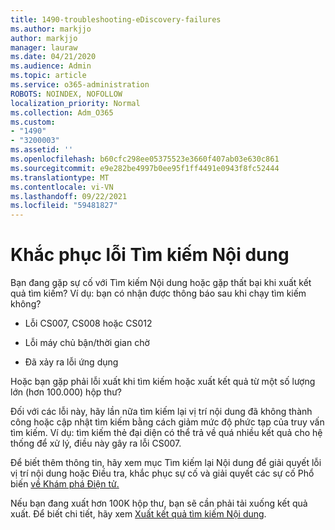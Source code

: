 ```yaml
---
title: 1490-troubleshooting-eDiscovery-failures
ms.author: markjjo
author: markjjo
manager: lauraw
ms.date: 04/21/2020
ms.audience: Admin
ms.topic: article
ms.service: o365-administration
ROBOTS: NOINDEX, NOFOLLOW
localization_priority: Normal
ms.collection: Adm_O365
ms.custom:
- "1490"
- "3200003"
ms.assetid: ''
ms.openlocfilehash: b60cfc298ee05375523e3660f407ab03e630c861
ms.sourcegitcommit: e9e282be4997b0ee95f1ff4491e0943f8fc52444
ms.translationtype: MT
ms.contentlocale: vi-VN
ms.lasthandoff: 09/22/2021
ms.locfileid: "59481827"
---
```

# <a name="troubleshoot-content-search-errors"></a>Khắc phục lỗi Tìm kiếm Nội dung

Bạn đang gặp sự cố với Tìm kiếm Nội dung hoặc gặp thất bại khi xuất kết quả tìm kiếm?
Ví dụ: bạn có nhận được thông báo sau khi chạy tìm kiếm không?

- Lỗi CS007, CS008 hoặc CS012

- Lỗi máy chủ bận/thời gian chờ

- Đã xảy ra lỗi ứng dụng

Hoặc bạn gặp phải lỗi xuất khi tìm kiếm hoặc xuất kết quả từ một số lượng lớn (hơn 100.000) hộp thư?

Đối với các lỗi này, hãy lần nữa tìm kiếm lại vị trí nội dung đã không thành công hoặc cập nhật tìm kiếm bằng cách giảm mức độ phức tạp của truy vấn tìm kiếm. Ví dụ: tìm kiếm thẻ đại diện có thể trả về quá nhiều kết quả cho hệ thống để xử lý, điều này gây ra lỗi CS007.   

Để biết thêm [](https://docs.microsoft.com/microsoft-365/compliance/retry-failed-content-search) thông tin, hãy xem mục Tìm kiếm lại Nội dung để giải quyết lỗi vị trí nội dung hoặc Điều tra, khắc phục sự cố và giải quyết các sự cố Phổ biến [về Khám phá Điện tử.](https://docs.microsoft.com/microsoft-365/compliance/ediscovery-troubleshooting-common-issues)

Nếu bạn đang xuất hơn 100K hộp thư, bạn sẽ cần phải tải xuống kết quả xuất. Để biết chi tiết, hãy xem [Xuất kết quả tìm kiếm Nội dung](https://docs.microsoft.com/microsoft-365/compliance/export-search-results).
